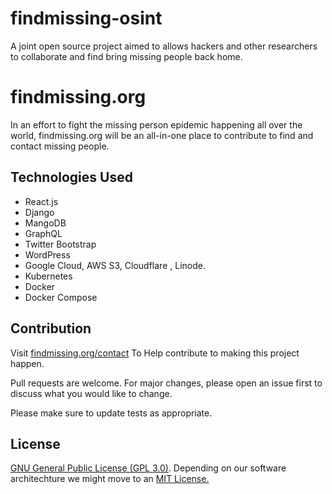 # findmissing-osint
A joint open source project aimed to allows hackers and other researchers to collaborate and find bring missing people back home.


# findmissing.org

In an effort to fight the missing person epidemic happening all over the world, findmissing.org will be an all-in-one place to contribute to find and contact missing people.

## Technologies Used
- React.js
- Django
- MangoDB
- GraphQL
- Twitter Bootstrap
- WordPress
- Google Cloud, AWS S3, Cloudflare
, Linode.
- Kubernetes
- Docker
- Docker Compose
## Contribution
Visit [findmissing.org/contact](http://www.findmissing.org/contact)
To Help contribute to making this project happen.

Pull requests are welcome. For major changes, please open an issue first to discuss what you would like to change.

Please make sure to update tests as appropriate.

## License
[GNU General Public License (GPL 3.0)](https://choosealicense.com/licenses/gpl-3.0/). Depending on our software architechture we might move to an [MIT License.](https://choosealicense.com/licenses/mit/)
